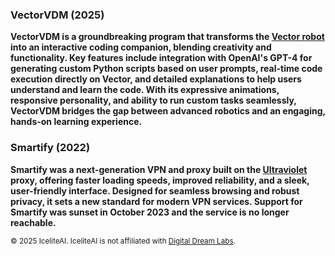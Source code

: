 ### VectorVDM (2025)
**VectorVDM is a groundbreaking program that transforms the [Vector robot](https://ddlbots.com/products/vector-robot) into an interactive coding companion, blending creativity and functionality. Key features include integration with OpenAI's GPT-4 for generating custom Python scripts based on user prompts, real-time code execution directly on Vector, and detailed explanations to help users understand and learn the code. With its expressive animations, responsive personality, and ability to run custom tasks seamlessly, VectorVDM bridges the gap between advanced robotics and an engaging, hands-on learning experience.**

### Smartify (2022)
**Smartify was a next-generation VPN and proxy built on the [Ultraviolet](https://github.com/titaniumnetwork-dev/Ultraviolet) proxy, offering faster loading speeds, improved reliability, and a sleek, user-friendly interface. Designed for seamless browsing and robust privacy, it sets a new standard for modern VPN services. Support for Smartify was sunset in October 2023 and the service is no longer reachable.**


<sup>© 2025 IceliteAI. IceliteAI is not affiliated with [Digital Dream Labs](https://ddlbots.com/).</sup>
